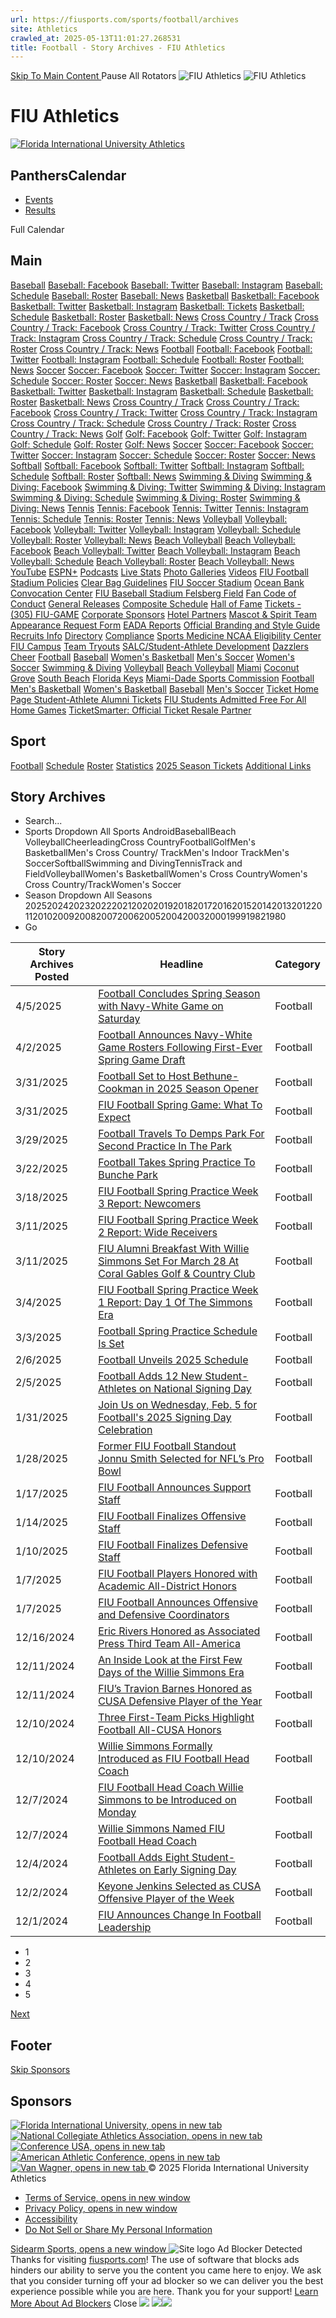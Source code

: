 ```yaml
---
url: https://fiusports.com/sports/football/archives
site: Athletics
crawled_at: 2025-05-13T11:01:27.268531
title: Football - Story Archives - FIU Athletics
---
```


[ Skip To Main Content ](https://fiusports.com/sports/football/archives#main-content) Pause All Rotators 
![FIU Athletics](https://dxbhsrqyrr690.cloudfront.net/sidearm.nextgen.sites/fiu.sidearmsports.com/images/responsive_2024/logo_main.svg) ![FIU Athletics](https://dxbhsrqyrr690.cloudfront.net/sidearm.nextgen.sites/fiu.sidearmsports.com/images/responsive_2024/logo_main.svg)
# FIU Athletics
[ ![Florida International University Athletics](https://dxbhsrqyrr690.cloudfront.net/sidearm.nextgen.sites/fiu.sidearmsports.com/images/responsive_2024/logo_main.svg) ](https://fiusports.com/)
##  PanthersCalendar
  * [Events](https://fiusports.com/sports/football/archives#events)
  * [Results](https://fiusports.com/sports/football/archives#results)


Full Calendar 
## Main
[Baseball](https://fiusports.com/sports/baseball) [Baseball: Facebook](https://www.facebook.com/FIUAthletics/) [Baseball: Twitter](https://twitter.com/FIUBaseball) [Baseball: Instagram](https://instagram.com/fiu_baseball) [Baseball: Schedule](https://fiusports.com/sports/baseball/schedule) [Baseball: Roster](https://fiusports.com/sports/baseball/roster) [Baseball: News](https://fiusports.com/sports/baseball/archives) [Basketball](https://fiusports.com/sports/mens-basketball) [Basketball: Facebook](https://www.facebook.com/FIUAthletics/) [Basketball: Twitter](https://twitter.com/@FIUHoops) [Basketball: Instagram](https://instagram.com/fiuhoops) [Basketball: Tickets](https://fiutickets.com/tickets/events) [Basketball: Schedule](https://fiusports.com/sports/mens-basketball/schedule) [Basketball: Roster](https://fiusports.com/sports/mens-basketball/roster) [Basketball: News](https://fiusports.com/sports/mens-basketball/archives) [Cross Country / Track](https://fiusports.com/sports/mens-cross-country) [Cross Country / Track: Facebook](https://www.facebook.com/FIUAthletics/) [Cross Country / Track: Twitter](https://twitter.com/fiutrackxc) [Cross Country / Track: Instagram](https://instagram.com/fiutrackxc) [Cross Country / Track: Schedule](https://fiusports.com/sports/mens-cross-country/schedule) [Cross Country / Track: Roster](https://fiusports.com/sports/mens-cross-country/roster) [Cross Country / Track: News](https://fiusports.com/sports/mens-cross-country/archives) [Football](https://fiusports.com/sports/football) [Football: Facebook](https://www.facebook.com/FIUAthletics/) [Football: Twitter](https://twitter.com/FIUFootball) [Football: Instagram](https://instagram.com/fiu.football) [Football: Schedule](https://fiusports.com/sports/football/schedule) [Football: Roster](https://fiusports.com/sports/football/roster) [Football: News](https://fiusports.com/sports/football/archives) [Soccer](https://fiusports.com/sports/mens-soccer) [Soccer: Facebook](https://www.facebook.com/FIUAthletics/) [Soccer: Twitter](https://twitter.com/FIUMensSoccer) [Soccer: Instagram](https://instagram.com/fiumsoccer) [Soccer: Schedule](https://fiusports.com/sports/mens-soccer/schedule) [Soccer: Roster](https://fiusports.com/sports/mens-soccer/roster) [Soccer: News](https://fiusports.com/sports/mens-soccer/archives) [Basketball](https://fiusports.com/sports/womens-basketball) [Basketball: Facebook](https://www.facebook.com/FIUAthletics/) [Basketball: Twitter](https://twitter.com/@FIUWBB) [Basketball: Instagram](https://instagram.com/fiuwbb) [Basketball: Schedule](https://fiusports.com/sports/womens-basketball/schedule) [Basketball: Roster](https://fiusports.com/sports/womens-basketball/roster) [Basketball: News](https://fiusports.com/sports/womens-basketball/archives) [Cross Country / Track](https://fiusports.com/sports/womens-track-and-field) [Cross Country / Track: Facebook](https://www.facebook.com/FIUAthletics/) [Cross Country / Track: Twitter](https://twitter.com/fiutrackxc) [Cross Country / Track: Instagram](https://instagram.com/fiutrackxc) [Cross Country / Track: Schedule](https://fiusports.com/sports/womens-track-and-field/schedule) [Cross Country / Track: Roster](https://fiusports.com/sports/womens-track-and-field/roster) [Cross Country / Track: News](https://fiusports.com/sports/womens-track-and-field/archives) [Golf](https://fiusports.com/sports/womens-golf) [Golf: Facebook](https://www.facebook.com/FIUAthletics/) [Golf: Twitter](https://twitter.com/FIUAthletics) [Golf: Instagram](https://instagram.com/fiuwgolf) [Golf: Schedule](https://fiusports.com/sports/womens-golf/schedule) [Golf: Roster](https://fiusports.com/sports/womens-golf/roster) [Golf: News](https://fiusports.com/sports/womens-golf/archives) [Soccer](https://fiusports.com/sports/womens-soccer) [Soccer: Facebook](https://www.facebook.com/FIUAthletics/) [Soccer: Twitter](https://twitter.com/FIUWSoccer) [Soccer: Instagram](https://instagram.com/fiuwsoccer) [Soccer: Schedule](https://fiusports.com/sports/womens-soccer/schedule) [Soccer: Roster](https://fiusports.com/sports/womens-soccer/roster) [Soccer: News](https://fiusports.com/sports/womens-soccer/archives) [Softball](https://fiusports.com/sports/softball) [Softball: Facebook](https://www.facebook.com/FIUAthletics/) [Softball: Twitter](https://twitter.com/FIUSoftball) [Softball: Instagram](https://instagram.com/fiusoftball) [Softball: Schedule](https://fiusports.com/sports/softball/schedule) [Softball: Roster](https://fiusports.com/sports/softball/roster) [Softball: News](https://fiusports.com/sports/softball/archives) [Swimming & Diving](https://fiusports.com/sports/womens-swimming-and-diving) [Swimming & Diving: Facebook](https://www.facebook.com/FIUAthletics/) [Swimming & Diving: Twitter](https://twitter.com/FIUSwimDive) [Swimming & Diving: Instagram](https://instagram.com/fiuswimdive) [Swimming & Diving: Schedule](https://fiusports.com/sports/womens-swimming-and-diving/schedule) [Swimming & Diving: Roster](https://fiusports.com/sports/womens-swimming-and-diving/roster) [Swimming & Diving: News](https://fiusports.com/sports/womens-swimming-and-diving/archives) [Tennis](https://fiusports.com/sports/womens-tennis) [Tennis: Facebook](https://www.facebook.com/FIUAthletics/) [Tennis: Twitter](https://twitter.com/fiuwtennis) [Tennis: Instagram](https://instagram.com/fiuwtennis) [Tennis: Schedule](https://fiusports.com/sports/womens-tennis/schedule) [Tennis: Roster](https://fiusports.com/sports/womens-tennis/roster) [Tennis: News](https://fiusports.com/sports/womens-tennis/archives) [Volleyball](https://fiusports.com/sports/womens-volleyball) [Volleyball: Facebook](https://www.facebook.com/FIUAthletics/) [Volleyball: Twitter](https://twitter.com/FIUVolleyball) [Volleyball: Instagram](https://instagram.com/fiuvolleyball) [Volleyball: Schedule](https://fiusports.com/sports/womens-volleyball/schedule) [Volleyball: Roster](https://fiusports.com/sports/womens-volleyball/roster) [Volleyball: News](https://fiusports.com/sports/womens-volleyball/archives) [Beach Volleyball](https://fiusports.com/sports/womens-beach-volleyball) [Beach Volleyball: Facebook](https://www.facebook.com/FIUAthletics/) [Beach Volleyball: Twitter](https://twitter.com/@FIUBeachVB) [Beach Volleyball: Instagram](https://instagram.com/fiubeach) [Beach Volleyball: Schedule](https://fiusports.com/sports/womens-beach-volleyball/schedule) [Beach Volleyball: Roster](https://fiusports.com/sports/womens-beach-volleyball/roster) [Beach Volleyball: News](https://fiusports.com/sports/womens-beach-volleyball/archives) [YouTube](http://www.youtube.com/user/FIUPanthers) [ESPN+](https://plus.espn.com/) [Podcasts](https://fiusports.com/podcasts) [Live Stats](http://www.statbroadcast.com/events/statmonitr.php?gid=flin) [Photo Galleries](https://fiusports.com/galleries/) [Videos](https://fiusports.com/watch/) [FIU Football Stadium Policies](https://fiusports.com/sports/2014/6/24/GEN_0624142437.aspx) [Clear Bag Guidelines](https://fiusports.com/sports/2017/8/18/clear-bag-guidelines-information) [FIU Soccer Stadium](https://fiusports.com/sports/2022/4/19/fiu-soccer-stadium-know-before-you-go-info) [Ocean Bank Convocation Center](https://fiusports.com/sports/2016/1/4/GEN_0104163914.aspx) [FIU Baseball Stadium ](https://fiusports.com/sports/2016/2/26/fiu-baseball-stadium-parking.aspx) [Felsberg Field](https://fiusports.com/sports/2017/3/29/fiu-softball-stadium-prohibited-items.aspx) [Fan Code of Conduct](https://fiusports.com/sports/2014/6/24/GEN_0624141546.aspx) [General Releases](https://fiusports.com/sports/general/archives) [Composite Schedule](https://fiusports.com/calendar) [Hall of Fame](https://fiusports.com/sb_output.aspx?form=49) [Tickets - (305) FIU-GAME](https://fiutickets.com/tickets/events) [Corporate Sponsors](https://fiusports.com/sports/2014/6/8/GEN_0608145328.aspx) [Hotel Partners](https://fiusports.com/sports/2014/6/10/GEN_0610140637.aspx) [Mascot & Spirit Team Appearance Request Form](https://fiusports.com/sb_output.aspx?form=34) [EADA Reports](https://fiusports.com/sports/2024/11/25/fiu-athletics-eda-reports.aspx) [Official Branding and Style Guide](https://fiusports.com/documents/2024/12/19/FIU_Athletics_Brand_Guide_2024-25.pdf) [Recruits Info](https://fiusports.com/sports/2014/8/20/GEN_0820144108) [Directory](https://fiusports.com/staff-directory) [Compliance](https://fiusports.com/sports/2014/6/17/GEN_0617142806.aspx) [Sports Medicine ](https://fiusports.com/sports/2014/6/16/GEN_0616141803.aspx) [NCAA Eligibility Center](https://web3.ncaa.org/ecwr3/) [FIU Campus](http://www.fiu.edu/about-us/index.html) [Team Tryouts](https://fiusports.com/sports/2014/8/20/GEN_0820144108.aspx) [SALC/Student-Athlete Development](https://fiusports.com/sports/2014/6/18/GEN_0618142211.aspx) [Dazzlers](https://fiusports.com/sports/2025/2/12/fiu-cheer-and-dazzlers.aspx) [Cheer](https://fiusports.com/sports/2025/2/19/cheer.aspx) [Football](http://college.jumpforward.com/questionnaire.aspx?iid=376&sportid=54) [Baseball](http://college.jumpforward.com/questionnaire.aspx?iid=376&sportid=16) [Women's Basketball](http://college.jumpforward.com/questionnaire.aspx?iid=376&sportid=3) [Men's Soccer](https://college.jumpforward.com/questionnaire.aspx?iid=376&sportid=21) [Women's Soccer](http://college.jumpforward.com/questionnaire.aspx?iid=376&sportid=9) [Swimming & Diving](http://college.jumpforward.com/questionnaire.aspx?iid=376&sportid=53) [Volleyball](http://college.jumpforward.com/questionnaire.aspx?iid=376&sportid=13) [Beach Volleyball](http://college.jumpforward.com/questionnaire.aspx?iid=376&sportid=13) [Miami](http://www.miamiandbeaches.com/) [Coconut Grove](https://coconutgrove.com/) [South Beach](http://www.visitsouthbeachonline.com/) [Florida Keys](http://www.visitflorida.com/en-us/cities/florida-keys.html) [Miami-Dade Sports Commission](https://www.miamiandbeaches.com/things-to-do/sports) [Football](https://fiusports.com/sports/2025/3/7/SupportFootball.aspx?path=football) [Men's Basketball](https://fiutickets.com/tickets/events/basketball/mens?path=mbball) [Women's Basketball](https://fiutickets.com/tickets/events/basketball/womens?path=wbball) [Baseball](https://fiutickets.com/tickets/events/baseball?path=baseball) [Men's Soccer](https://fiutickets.com/tickets/events/soccer/mens-season?path=msoc) [Ticket Home Page ](https://fiutickets.com/tickets/events) [Student-Athlete Alumni Tickets](https://fiusports.com/sports/2022/9/29/sa-alumni-tickets.aspx) [FIU Students Admitted Free For All Home Games](https://onecard.fiu.edu/about/card-types/) [TicketSmarter: Official Ticket Resale Partner](https://www.ticketsmarter.com/florida-international-golden-panthers?utm_source=fiusports&utm_medium=dropdownlink&utm_campaign=partners)
## Sport
[Football](https://fiusports.com/index.aspx?path=football) [Schedule](https://fiusports.com/sports/football/schedule) [Roster](https://fiusports.com/sports/football/roster?path=football) [Statistics](https://fiusports.com/sports/football/stats/2024?path=football) [2025 Season Tickets](https://fiutickets.com/tickets/events/2025-football-season-tickets-02122024-0900) [Additional Links](https://fiusports.com/sports/football/archives)
## Story Archives
  * Search...
  * Sports Dropdown All Sports  AndroidBaseballBeach VolleyballCheerleadingCross CountryFootballGolfMen's BasketballMen's Cross Country/ TrackMen's Indoor TrackMen's SoccerSoftballSwimming and DivingTennisTrack and FieldVolleyballWomen's BasketballWomen's Cross CountryWomen's Cross Country/TrackWomen's Soccer
  * Season Dropdown All Seasons 202520242023202220212020201920182017201620152014201320122011201020092008200720062005200420032000199919821980
  * Go

Story Archives Posted | Headline | Category  
---|---|---  
4/5/2025 | [Football Concludes Spring Season with Navy-White Game on Saturday](https://fiusports.com/news/2025/4/5/football-concludes-spring-season-with-navy-white-game-on-saturday.aspx) | Football |  MIAMI — FIU football wrapped its spring football season in style with its Navy-White Game on Saturday in front of an excited crowd at Pitbull Stadium.   
4/2/2025 | [Football Announces Navy-White Game Rosters Following First-Ever Spring Game Draft](https://fiusports.com/news/2025/4/2/football-announces-navy-white-game-rosters-following-first-ever-spring-game-draft.aspx) | Football |  MIAMI — FIU's football program had its first-ever Navy-White Draft on Wednesday night to select the Spring Game rosters for Saturday's contest at Pitbull Stadium.   
3/31/2025 | [Football Set to Host Bethune-Cookman in 2025 Season Opener](https://fiusports.com/news/2025/3/31/football-set-to-host-bethune-cookman-in-2025-season-opener.aspx) | Football |  MIAMI — FIU's football program officially announced its season-opening contest on Monday afternoon, taking on Bethune-Cookman at home on Friday, Aug. 29.   
3/31/2025 | [FIU Football Spring Game: What To Expect](https://fiusports.com/news/2025/3/31/fiu-football-spring-game-slated-for-saturday-april-5.aspx) | Football |  MIAMI – A month of official spring practices for the FIU football team are set to conclude with the Spring Game presented by Baptist Health this Saturday, Apr. 5, at 3 p.m. from South Dade Kia Field at Pitbull Stadium.   
3/29/2025 | [Football Travels To Demps Park For Second Practice In The Park](https://fiusports.com/news/2025/3/29/football-travels-to-demps-park-for-second-practice-in-the-park-saturday.aspx) | Football |  FIU's football program took its Spring Practice slate into the Miami community for a second-straight week on Saturday, welcoming the public to its open practice at Demps Park.   
3/22/2025 | [Football Takes Spring Practice To Bunche Park](https://fiusports.com/news/2025/3/22/football-takes-spring-practice-to-bunche-park-saturday.aspx) | Football |  The FIU football program brought its Spring Practice slate to the Miami community on Saturday morning, welcoming the public to its open practice at Bunche Park. The fully-open practice began with individual sessions followed by 11-on-11 play for the duration. Below are sights and sounds from the day.   
3/18/2025 | [FIU Football Spring Practice Week 3 Report: Newcomers](https://fiusports.com/news/2025/3/18/fiu-football-spring-practice-week-3-report-newcomers.aspx) | Football |  Week 3 of spring practice for the FIU football team and new head coach Willie Simmons continued on Tuesday, Mar. 18. Hear below from Marshall-transfer Olasunkonmi Agunloye, Arizona-transfer Jai-Ayviauynn Celestine and Miami-transfer Antonio Tripp Jr.   
3/11/2025 | [FIU Football Spring Practice Week 2 Report: Wide Receivers](https://fiusports.com/news/2025/3/11/fiu-football-spring-practice-week-2-report-wide-receivers.aspx) | Football |  Week 2 of spring practice for the FIU football team and new head coach Willie Simmons continued on Tuesday, Mar. 11. Hear below from Hawaii transfer Alex Perry, redshirt sophomore Kyle McNeal and assistant coach Jelani Berassa as the trio takes a deeper look into the Wide Receiving Room.   
3/11/2025 | [FIU Alumni Breakfast With Willie Simmons Set For March 28 At Coral Gables Golf & Country Club](https://fiusports.com/news/2025/3/11/fiu-alumni-breakfast-with-willie-simmons-set-for-march-28-at-coral-gables-golf-country-club.aspx) | Football |  With spring football season in full swing, FIU Alumni is proud to host a special breakfast with new head coach Willie Simmons on Friday, Mar. 28, from the exclusive Coral Gables Golf & Country Club. Don't miss out on this premier opportunity to meet, greet and hear from Simmons, Athletics Director Scott Carr and potentially some surprise guests during a panel discussion moderated by FIU alumnus Michael Baiamonte all while enjoying a breakfast buffet and mimosa bar!   
3/4/2025 | [FIU Football Spring Practice Week 1 Report: Day 1 Of The Simmons Era](https://fiusports.com/news/2025/3/4/fiu-football-spring-practice-week-1-report-day-1-of-the-simmons-era.aspx) | Football |  The first official FIU football spring practice of the Willie Simmons Era took place on Tuesday. Hear below from Simmons, returning starting quarterback Keyone Jenkins and Miami transfer running back Ajay Allen, in addition to a full report and breakdown from the morning session.   
3/3/2025 | [Football Spring Practice Schedule Is Set](https://fiusports.com/news/2025/3/3/football-opens-spring-practice-tuesday.aspx) | Football |  FIU's football program, newly under the direction of head coach Willie Simmons, opens its 2025 Spring Practice slate on Tuesday, Mar. 4.   
2/6/2025 | [Football Unveils 2025 Schedule](https://fiusports.com/news/2025/2/6/football-unveils-2025-schedule.aspx) | Football |  MIAMI – The 2025 FIU football schedule will feature three weeknight contests, the return of the Shula Bowl to South Dade Kia Field at Pitbull Stadium and a trip to Penn State during head coach Willie Simmons inaugural season.   
2/5/2025 | [Football Adds 12 New Student-Athletes on National Signing Day](https://fiusports.com/news/2025/2/5/football-adds-12-new-student-athletes-on-national-signing-day.aspx) | Football |  MIAMI – The FIU football program added a total of 12 student-athletes on NCAA National Signing Day on Wednesday.   
1/31/2025 | [Join Us on Wednesday, Feb. 5 for Football's 2025 Signing Day Celebration](https://fiusports.com/news/2025/1/31/join-us-on-wednesday-feb-5-for-footballs-2025-signing-day-celebration.aspx) | Football |   
1/28/2025 | [Former FIU Football Standout Jonnu Smith Selected for NFL’s Pro Bowl](https://fiusports.com/news/2025/1/28/former-fiu-football-standout-jonnu-smith-selected-for-nfls-pro-bowl.aspx) | Football |  MIAMI – Former FIU standout and current Miami Dolphins' tight end Jonnu Smith has been honored with selection to the AFC roster for the 2025 NFL Pro Bowl Games, which are slated to take place in Orlando at Camping World Stadium on Jan. 30 and Feb. 2.   
1/17/2025 | [FIU Football Announces Support Staff](https://fiusports.com/news/2025/1/17/fiu-football-announces-support-staff.aspx) | Football |  MIAMI – The FIU football program has announced its support staff under head coach Willie Simmons, including a new position of General Manager and Director of Player Personnel, which will be held by Jose Jefferson, who played five years of professional football and brings a wealth of coaching experience at various levels.   
1/14/2025 | [FIU Football Finalizes Offensive Staff](https://fiusports.com/news/2025/1/14/fiu-football-finalizes-offensive-staff.aspx) | Football |  MIAMI – The FIU football program has finalized its offensive coaching staff under new head coach Willie Simmons with four new editions joining the Panthers, each of which carries a close connection to the south Florida region.   
1/10/2025 | [FIU Football Finalizes Defensive Staff](https://fiusports.com/news/2025/1/10/fiu-football-finalizes-defensive-staff.aspx) | Football |  MIAMI – The FIU football program has finalized its defensive coaching staff under new head coach Willie Simmons with a pair of new additions joining a pair of returnees.   
1/7/2025 | [FIU Football Players Honored with Academic All-District Honors](https://fiusports.com/news/2025/1/7/fiu-football-players-honored-with-academic-all-district-honors.aspx) | Football |  MIAMI – Four members of the 2024 FIU football team have been honored with recognition to the College Sports Communicators' Academic All-District Team, which were announced on Tuesday.   
1/7/2025 | [FIU Football Announces Offensive and Defensive Coordinators](https://fiusports.com/news/2025/1/7/fiu-football-announces-offensive-and-defensive-coordinators.aspx) | Football |  MIAMI – The FIU football program has begun to finalize its coaching staff with Nick Coleman named as offensive coordinator and quarterbacks coach and Jovan Dewitt staying on in his current role as defensive coordinator, FIU head coach Willie Simmons announced on Tuesday.   
12/16/2024 | [Eric Rivers Honored as Associated Press Third Team All-America](https://fiusports.com/news/2024/12/16/football-eric-rivers-honored-as-associated-press-third-team-all-america.aspx) | Football |  MIAMI – FIU junior wide receiver Eric Rivers has been named to the Associated Press All-America Third Team, which was released on Monday.   
12/11/2024 | [An Inside Look at the First Few Days of the Willie Simmons Era](https://fiusports.com/news/2024/12/11/football-an-inside-look-at-the-first-few-days-of-the-willie-simmons-era.aspx) | Football |   
12/11/2024 | [FIU’s Travion Barnes Honored as CUSA Defensive Player of the Year](https://fiusports.com/news/2024/12/11/football-fius-travion-barnes-honored-as-cusa-defensive-player-of-the-year.aspx) | Football |  MIAMI – FIU junior linebacker Travion Barnes has been selected as the 2024 Conference USA Defensive Player of the Year, conference officials announced on Wednesday.   
12/10/2024 | [Three First-Team Picks Highlight Football All-CUSA Honors](https://fiusports.com/news/2024/12/10/three-first-team-picks-highlight-football-all-cusa-honors.aspx) | Football |  MIAMI – A trio of juniors earned first-team honors to highlight a total of seven selections for the FIU Football team to the All-Conference USA and All-CUSA Freshman squads, which were released by conference officials on Tuesday.   
12/10/2024 | [Willie Simmons Formally Introduced as FIU Football Head Coach](https://fiusports.com/news/2024/12/10/willie-simmons-formally-introduced-as-fiu-football-head-coach.aspx) | Football |  MIAMI – FIU formally introduced new football head coach Willie Simmons at a festive press conference on Monday afternoon at the Graham Center on the FIU campus.   
12/7/2024 | [FIU Football Head Coach Willie Simmons to be Introduced on Monday](https://fiusports.com/news/2024/12/7/fiu-football-head-coach-willie-simmons-to-be-introduced-on-monday.aspx) | Football |  MIAMI – FIU football head coach Willie Simmons will hold an introductory press conference on Monday, Dec. 9 at the GC Pit at the Graham Center on the FIU Modesto main campus beginning at 2 p.m. ET.   
12/7/2024 | [Willie Simmons Named FIU Football Head Coach](https://fiusports.com/news/2024/12/7/willie-simmons-named-fiu-football-head-coach.aspx) | Football |  MIAMI – Possessing a proven pedigree as a program-changing and championship-winning collegiate head coach with deep Florida ties, Willie Simmons has been named FIU's seventh head football coach, Director of Athletics Scott Carr announced Saturday.   
12/4/2024 | [Football Adds Eight Student-Athletes on Early Signing Day](https://fiusports.com/news/2024/12/4/football-early-national-signing-day.aspx) | Football |  MIAMI – The FIU football program added a total of eight student-athletes on the opening day of the NCAA Early Signing Period on Wednesday.   
12/2/2024 | [Keyone Jenkins Selected as CUSA Offensive Player of the Week](https://fiusports.com/news/2024/12/2/football-keyone-jenkins-selected-as-cusa-offensive-player-of-the-week.aspx) | Football |  MIAMI – FIU sophomore quarterback Keyone Jenkins has been selected as the Conference USA Co-Offensive Player of the Week for the period ending Nov. 30, conference officials announced on Monday.   
12/1/2024 | [FIU Announces Change In Football Leadership](https://fiusports.com/news/2024/12/1/fiu-announces-change-in-football-leadership.aspx) | Football |  MIAMI – FIU Director of Athletics Scott Carr announced Sunday that head football coach Mike MacIntyre would no longer be leading the program.   
  * 1
  * 2
  * 3
  * 4
  * 5

[Next](javascript:void\(0\);)
## Footer
[Skip Sponsors](https://fiusports.com/sports/football/archives#logo)
## Sponsors
[ ![Florida International University, opens in new tab](https://dxbhsrqyrr690.cloudfront.net/sidearm.nextgen.sites/fiu.sidearmsports.com/images/responsive_2024/footer_logo_edu.svg) ](https://www.fiu.edu/) [ ![National Collegiate Athletics Association, opens in new tab](https://dxbhsrqyrr690.cloudfront.net/sidearm.nextgen.sites/fiu.sidearmsports.com/images/responsive_2024/footer_logo_conf_ncaa.png) ](https://www.ncaa.org/) [ ![Conference USA, opens in new tab](https://dxbhsrqyrr690.cloudfront.net/sidearm.nextgen.sites/fiu.sidearmsports.com/images/responsive_2024/logo_footer_conf_cusa.svg) ](http://conferenceusa.com/) [ ![American Athletic Conference, opens in new tab](https://dxbhsrqyrr690.cloudfront.net/sidearm.nextgen.sites/fiu.sidearmsports.com/images/responsive_2024/footer_logo_conf_american.svg) ](https://theamerican.org/) [ ![Van Wagner, opens in new tab](https://dxbhsrqyrr690.cloudfront.net/sidearm.nextgen.sites/fiu.sidearmsports.com/images/responsive_2024/footer_logo_van-wagner.svg) ](http://www.vanwagner.com/)
© 2025 Florida International University Athletics
  * [Terms of Service, opens in new window](http://sidearmsports.com/terms-of-service)
  * [Privacy Policy, opens in new window](http://sidearmsports.com/privacypolicy)
  * [Accessibility](https://sidearmsports.com/accessibility-statement)
  * [Do Not Sell or Share My Personal Information](https://fiusports.com/sports/football/archives)


[ Sidearm Sports, opens a new window ](https://www.sidearmsports.com)
![Site logo](https://fiusports.com/images/logos/site/site.png?width=48)
Ad Blocker Detected
Thanks for visiting [fiusports.com](https://fiusports.com/sports/football/archives)!
The use of software that blocks ads hinders our ability to serve you the content you came here to enjoy.
We ask that you consider turning off your ad blocker so we can deliver you the best experience possible while you are here.
Thank you for your support!
[Learn More About Ad Blockers](http://www.sidearmsports.com/blockers)
Close
![](https://adservice.google.com/ddm/fls/z/dc_pre=CPLtuvnaoI0DFR2PWgUdw04ryA;src=8031022;type=count0;cat=sitev0;dc_lat=;dc_rdid=;tag_for_child_directed_treatment=;ord=1;num=1466987127956.6494)
![](https://insight.adsrvr.org/track/conv/?adv=3xwb5d7&ct=0:6dpl0mk&fmt=3)![](https://adservice.google.com/ddm/fls/z/dc_pre=CO--wvnaoI0DFcGwWgUd1IIkZg;src=8031022;type=counter;cat=sitev0;dc_lat=;dc_rdid=;tag_for_child_directed_treatment=;ord=1;num=5331428567557.792)
